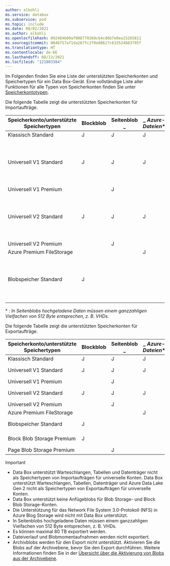 ```yaml
---
author: alkohli
ms.service: databox
ms.subservice: pod
ms.topic: include
ms.date: 08/02/2021
ms.author: alkohli
ms.openlocfilehash: 092484b09af008770260c64cd6b7e0ea15265811
ms.sourcegitcommit: 0046757af1da267fc2f0e88617c633524883795f
ms.translationtype: HT
ms.contentlocale: de-DE
ms.lasthandoff: 08/13/2021
ms.locfileid: "121803384"
---
```

Im Folgenden finden Sie eine Liste der unterstützten Speicherkonten und Speichertypen für ein Data Box-Gerät. Eine vollständige Liste aller Funktionen für alle Typen von Speicherkonten finden Sie unter [Speicherkontotypen](../articles/storage/common/storage-account-overview.md#types-of-storage-accounts).

Die folgende Tabelle zeigt die unterstützten Speicherkonten für Importaufträge.

| **Speicherkonto/unterstützte Speichertypen** | **Blockblob** |**Seitenblob** _ |_ *Azure-Dateien** |**Hinweise**|
| --- | --- | -- | -- | -- |
| Klassisch Standard | J | J | J |
| Universell V1 Standard  | J | J | J | Es werden sowohl „heiße“ als auch „kalte“ Blobs unterstützt.|
| Universell V1 Premium  |  | J| | |
| Universell V2 Standard  | J | J | J | Es werden sowohl „heiße“ als auch „kalte“ Blobs unterstützt.|
| Universell V2 Premium  |  |J | | |
| Azure Premium FileStorage |  |  | J |  |  
| Blobspeicher Standard |J | | |Es werden sowohl „heiße“ als auch „kalte“ Blobs unterstützt. |

\* *: In Seitenblobs hochgeladene Daten müssen einem ganzzahligen Vielfachen von 512 Byte entsprechen, z. B. VHDs.*

Die folgende Tabelle zeigt die unterstützten Speicherkonten für Exportaufträge.

| **Speicherkonto/unterstützte Speichertypen** | **Blockblob** |**Seitenblob** _ |_ *Azure-Dateien** |**Unterstützte Zugriffsebenen**|
| --- | --- | -- | -- | -- |
| Klassisch Standard | J | J | J | |
| Universell V1 Standard  | J | J | J | Heiße Ebene, kalte Ebene|
| Universell V1 Premium  |  | J| | |
| Universell V2 Standard  | J | J | J | Heiße Ebene, kalte Ebene|
| Universell V2 Premium  |  |J | | |
| Azure Premium FileStorage |  |  | J |  |
| Blobspeicher Standard |J | | |Heiße Ebene, kalte Ebene |
| Block Blob Storage Premium |J | | |Heiße Ebene, kalte Ebene |
| Page Blob Storage Premium | |J | | |

> [!IMPORTANT]
> - Data Box unterstützt Warteschlangen, Tabellen und Datenträger nicht als Speichertypen von Importaufträgen für universelle Konten. Data Box unterstützt Warteschlangen, Tabellen, Datenträger und Azure Data Lake Gen 2 nicht als Speichertypen von Exportaufträgen für universelle Konten.
> - Data Box unterstützt keine Anfügeblobs für Blob Storage- und Block Blob Storage-Konten.
> - Die Unterstützung für das Network File System 3.0-Protokoll (NFS) in Azure Blog Storage wird nicht mit Data Box unterstützt.
> - In Seitenblobs hochgeladene Daten müssen einem ganzzahligen Vielfachen von 512 Byte entsprechen, z. B. VHDs.
> - Es können maximal 80 TB exportiert werden.
> - Dateiverlauf und Blobmomentaufnahmen werden nicht exportiert.
> - Archivblobs werden für den Export nicht unterstützt. Aktivieren Sie die Blobs auf der Archivebene, bevor Sie den Export durchführen. Weitere Informationen finden Sie in der [Übersicht über die Aktivierung von Blobs aus der Archivebene](../articles/storage/blobs/storage-blob-rehydration.md#rehydrate-an-archived-blob-to-an-online-tier).
